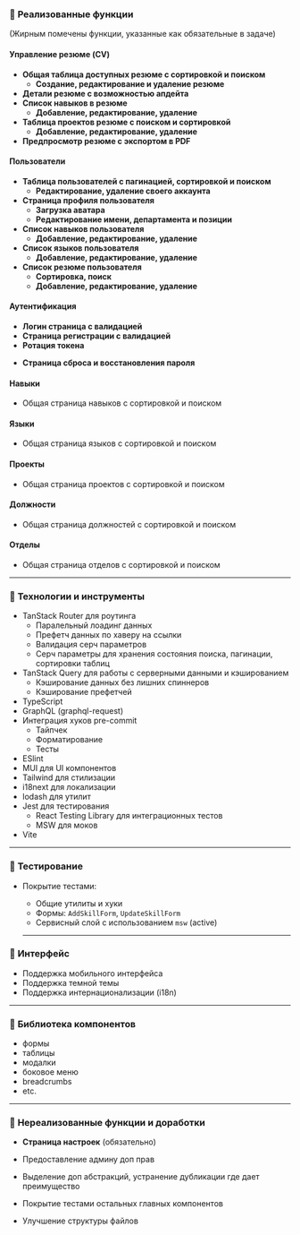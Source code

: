 ### 📄 **Реализованные функции**

(Жирным помечены функции, указанные как обязательные в задаче)

#### Управление резюме (CV)

- **Общая таблица доступных резюме с сортировкой и поиском**
  - **Создание, редактирование и удаление резюме**
- **Детали резюме с возможностью апдейта**
- **Список навыков в резюме**
  - **Добавление, редактирование, удаление**
- **Таблица проектов резюме с поиском и сортировкой**
  - **Добавление, редактирование, удаление**
- **Предпросмотр резюме с экспортом в PDF**

#### Пользователи

- **Таблица пользователей с пагинацией, сортировкой и поиском**
  - **Редактирование, удаление своего аккаунта**
- **Страница профиля пользователя**
  - **Загрузка аватара**
  - **Редактирование имени, департамента и позиции**
- **Список навыков пользователя**
  - **Добавление, редактирование, удаление**
- **Список языков пользователя**
  - **Добавление, редактирование, удаление**
- **Список резюме пользователя**
  - **Сортировка, поиск**
  - **Добавление, редактирование, удаление**

#### Аутентификация

- **Логин страница с валидацией**
- **Страница регистрации с валидацией**
- **Ротация токена**

* **Страница сброса и восстановления пароля**

#### Навыки

- Общая страница навыков c сортировкой и поиском

#### Языки

- Общая страница языков c сортировкой и поиском

#### Проекты

- Общая страница проектов c сортировкой и поиском

#### Должности

- Общая страница должностей c сортировкой и поиском

#### Отделы

- Общая страница отделов c сортировкой и поиском

---

### 🔁 **Технологии и инструменты**

- TanStack Router для роутинга
  - Паралельный лоадинг данных
  - Префетч данных по хаверу на ссылки
  - Валидация серч параметров
  - Серч параметры для хранения состояния поиска, пагинации, сортировки таблиц
- TanStack Query для работы с серверными данными и кэшированием
  - Кэширование данных без лишних спиннеров
  - Кэширование префетчей
- TypeScript
- GraphQL (graphql-request)
- Интеграция хуков pre-commit
  - Тайпчек
  - Форматирование
  - Тесты
- ESlint
- MUI для UI компонентов
- Tailwind для стилизации
- i18next для локализации
- lodash для утилит
- Jest для тестирования
  - React Testing Library для интеграционных тестов
  - MSW для моков
- Vite

---

### 🧪 **Тестирование**

- Покрытие тестами:
  - Общие утилиты и хуки
  - Формы: `AddSkillForm`, `UpdateSkillForm`
  - Сервисный слой с использованием `msw` (active)

  ***

### 🧼 **Интерфейс**

- Поддержка мобильного интерфейса
- Поддержка темной темы
- Поддержка интернационализации (i18n)

---

### 📁 **Библиотека компонентов**

- формы
- таблицы
- модалки
- боковое меню
- breadcrumbs
- etc.

---

### 📄 **Нереализованные функции и доработки**

- **Страница настроек** (обязательно)
- Предоставление админу доп прав

- Выделение доп абстракций, устранение дубликации где дает преимущество
- Покрытие тестами остальных главных компонентов
- Улучшение структуры файлов
